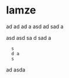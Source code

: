 lamze
=====
ad ad
 ad a
 asd ad sad a                  
 
 asd asd sa 
 d 
 sad
  a
      
      s
      d a
      s
  ad asda
